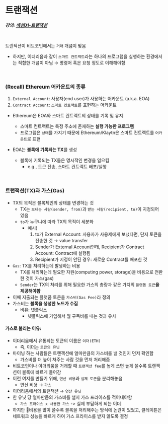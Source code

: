 # 트랜잭션

**_강의: [섹션01-트랜잭션](https://www.inflearn.com/course/lecture?courseSlug=klaytn-%EC%8A%A4%EB%A7%88%ED%8A%B8%EA%B3%84%EC%95%BD%EA%B3%BC-%ED%83%88%EC%A4%91%EC%95%99%EC%95%B1&unitId=30502&tab=curriculum)_**

<br>

트랜잭션이 비트코인에서는 `거래` 개념이 맞음

- 하지만, 이더리움과 같이 `스마트 컨트랙트`라는 하나의 프로그램을 실행하는 환경에서는 적합한 개념이 아님
  → 명령어 혹은 요청 정도로 이해해야함

<br>

### (Recall) Ethereum 어카운트의 종류

1. `External Account`: 사용자(end user)가 사용하는 어카운트 (a.k.a. EOA)
2. `Contract Account`: `스마트 컨트랙트`를 표현하는 어카운트

- Ethereum은 EOA와 스마트 컨트랙트의 상태를 기록 및 유지

  - 스마트 컨트랙트는 특정 주소에 존재하는 **실행 가능한 프로그램**
  - 프로그램은 `상태`를 가지기 때문에 Ethereum/Klaytn은 스마트 컨트랙트를 `어카운트`로 표현

- EOA는 **블록에 기록되는 TX**를 생성
  - 블록에 기록되는 TX들은 명시적인 변경을 일으킴
    - e.g., 토큰 전송, 스마트 컨트랙트 배포/실행

<br>

### 트랜잭션(TX)과 가스(Gas)

- TX의 목적은 블록체인의 상태를 변경하는 것
  - TX는 `보내는 사람(sender, from)`과 `받는 사람(recipient, to)`이 지정되어 있음
  - `to`가 누구냐에 따라 TX의 목적이 세분화
    - 예시)
      1. to가 External Account: 사용자가 사용제에게 보냈다면, 단지 토큰을 전송한 것 → value transfer
      2. Sender가 External Account인데, Recipient가 Contract Account: Contract에 실행됨
      3. Recipient가 지정이 안된 경우: 새로운 Contract를 배포한 것
- `Gas`: TX를 처리하는데 발생하는 비용
  - TX를 처리하는데 필요한 자원(computing power, storage)을 비용으로 전환한 것이 가스(gas)
  - `Sender`는 TX의 처리를 위해 필요한 가스의 총량과 같은 가치의 `플랫폼 토큰`**을 제공해야함**
- 이때 지출되는 플랫폼 토큰을 `가스비(Gas Fee)`라 정의
- 가스비는 **블록을 생성한 노드가 수집**
  - 비유: 넷플릭스
    - 넷플릭스에 가입해서 월 구독비를 내는 것과 유사

#### 가스로 불리는 이유:

- 이더리움에서 유통되는 토큰의 이름은 `이더(ETH)`
  - 즉, 이더는 `토큰의 유닛`
- 마이닝 하는 사람들은 트랜잭션에 얼마만큼의 가스비를 낼 것인지 먼저 확인함
  - 가스비를 더 높이 쳐주는 사람 것을 먼저 처리해줌
- 비트코인이나 이더리움을 거래할 때 `트랜잭션 fee`를 높게 쓰면 높게 쓸수록 트랜잭션이 블록에 빠르게 들어감
- 이런 여지를 만들기 위해, `연산 비용`과 `실제 토큰`을 분리해놓음
  - 연산 비용 → `가스`
- 이더리움에서의 트랜잭션 → `연산 유닛`
- 한 유닛 당 얼마만큼의 가스비를 낼지 가스 프라이스를 적어내야함
  - `가스 프라이스 x 사용한 가스` -> 실제 부담하게 되는 이더
- 하지만 비용을 많이 쓸수록 블록을 처리해주는 방식에 논란이 있었고, 클레이튼은 네트워크 성능을 빠르게 하여 가스 프라이스를 받지 않도록 결정
